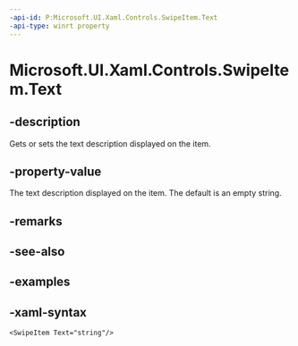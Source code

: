 ```yaml
---
-api-id: P:Microsoft.UI.Xaml.Controls.SwipeItem.Text
-api-type: winrt property
---
```

<!-- Property syntax.
public string Text { get;  set; }
-->

# Microsoft.UI.Xaml.Controls.SwipeItem.Text


## -description

Gets or sets the text description displayed on the item.


## -property-value

The text description displayed on the item. The default is an empty string.


## -remarks


## -see-also


## -examples


## -xaml-syntax

```xaml
<SwipeItem Text="string"/>
```


